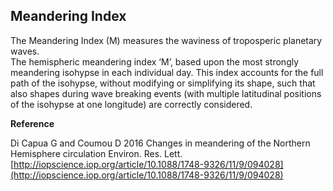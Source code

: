 
## Meandering Index

The Meandering Index (M) measures the waviness of troposperic planetary waves.  
The hemispheric meandering index ‘M’, based upon the most strongly meandering isohypse in each individual day. This index accounts for the full path of the isohypse, without modifying or simplifying its shape, such that also shapes during wave breaking events (with multiple latitudinal positions of the isohypse at one longitude) are correctly considered.




**Reference**

Di Capua G and Coumou D 2016 Changes in meandering of the Northern Hemisphere circulation Environ. Res. Lett. [http://iopscience.iop.org/article/10.1088/1748-9326/11/9/094028](http://iopscience.iop.org/article/10.1088/1748-9326/11/9/094028)
 


